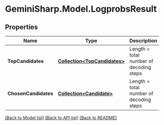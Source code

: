 # GeminiSharp.Model.LogprobsResult

## Properties

Name | Type | Description | Notes
------------ | ------------- | ------------- | -------------
**TopCandidates** | [**Collection&lt;TopCandidates&gt;**](TopCandidates.md) | Length &#x3D; total number of decoding steps | [optional] 
**ChosenCandidates** | [**Collection&lt;Candidate&gt;**](Candidate.md) | Length &#x3D; total number of decoding steps | [optional] 

[[Back to Model list]](../README.md#documentation-for-models) [[Back to API list]](../README.md#documentation-for-api-endpoints) [[Back to README]](../README.md)

